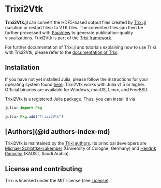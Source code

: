 # Trixi2Vtk

**Trixi2Vtk.jl** can convert the HDF5-based output files created by
[Trixi.jl](https://github.com/trixi-framework/Trixi.jl) (solution or restart
files) to VTK files. The converted files can then be further processed with
[ParaView](https://www.paraview.org) to generate publication-quality
visualizations. Trixi2Vtk is part of the [Trixi framework](https://github.com/trixi-framework).

For further documentation of Trixi.jl and tutorials explaining how to use Trixi
with Trixi2Vtk, please refer to the [documentation of Trixi](https://trixi-framework.github.io/Trixi.jl/stable/).


## Installation

If you have not yet installed Julia, please follow the instructions for your
operating system found [here](https://julialang.org/downloads/platform/).
Trixi2Vtk works with Julia v1.5 or higher.
Official binaries are available for Windows, macOS, Linux, and FreeBSD.

Trixi2Vtk is a registered Julia package. Thus, you can install it via
```julia
julia> import Pkg

julia> Pkg.add("Trixi2Vtk")
```


## [Authors](@id authors-index-md)

Trixi2Vtk is maintained by the
[Trixi authors](https://github.com/trixi-framework/Trixi.jl/blob/master/AUTHORS.md).
Its principal developers are
[Michael Schlottke-Lakemper](https://www.mi.uni-koeln.de/NumSim/schlottke-lakemper)
(University of Cologne, Germany) and
[Hendrik Ranocha](https://ranocha.de) (KAUST, Saudi Arabia).


## License and contributing

Trixi is licensed under the MIT license (see [License](@ref)).
